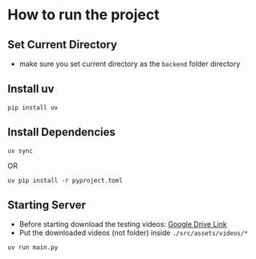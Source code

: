 # How to run the project

## Set Current Directory

- make sure you set current directory as the `backend` folder directory

## Install uv

```shell
pip install uv
```

## Install Dependencies

```shell
uv sync
```

OR

```shell
uv pip install -r pyproject.toml
```

## Starting Server

- Before starting download the testing videos: [Google Drive Link](https://drive.google.com/drive/folders/1GA-4-yzoNd2tFcMz-pbcvQ3HvvgRj0B_)
- Put the downloaded videos (not folder) inside `./src/assets/videos/*`

```shell
uv run main.py
```
